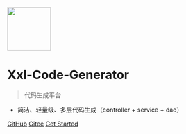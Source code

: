 <img src="https://raw.githubusercontent.com/xuxueli/xxl-job/master/doc/images/xxl-logo.png" width="100" >

# Xxl-Code-Generator

> 代码生成平台

- 简洁、轻量级、多层代码生成（controller + service + dao）


[GitHub](https://github.com/xuxueli/xxl-code-generator/)
[Gitee](http://gitee.com/xuxueli0323/xxl-code-generator)
[Get Started](#《代码生成平台Xxl-Code-Generator》)